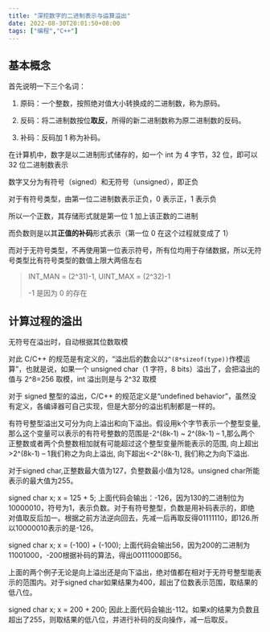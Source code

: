 ```yaml
---
title: "深挖数字的二进制表示与运算溢出"
date: 2022-08-30T20:01:50+08:00
tags: ["编程","C++"]
---
```


## 基本概念

首先说明一下三个名词：

1. 原码：一个整数，按照绝对值大小转换成的二进制数，称为原码。

2. 反码：将二进制数按位**取反**，所得的新二进制数称为原二进制数的反码。

3. 补码：反码加 1 称为补码。

在计算机中，数字是以二进制形式储存的，如一个 int 为 4 字节，32 位，即可以 32 位二进制数表示

数字又分为有符号（signed）和无符号（unsigned），即正负

对于有符号类型，由第一位二进制数表示正负，0 表示正，1 表示负

所以一个正数，其存储形式就是第一位 1 加上该正数的二进制

而负数则是以其**正值的补码**形式表示（第一位 0 在这个过程就变成了 1）

而对于无符号类型，不再使用第一位表示符号，所有位均用于存储数据，所以无符号类型比有符号类型的数值上限大两倍左右

> INT_MAN = (2^31)-1, UINT_MAX = (2^32)-1
>
> -1 是因为 0 的存在

## 计算过程的溢出

无符号在溢出时，自动根据其位数取模

对此 C/C++ 的规范是有定义的，“溢出后的数会以`2^(8*sizeof(type))`作模运算”，也就是说，如果一个 unsigned char（1 字符，8 bits）溢出了，会把溢出的值与 2^8=256 取模，int 溢出则是与 2^32 取模

对于 signed 整型的溢出，C/C++ 的规范定义是“undefined behavior”，虽然没有定义，各编译器可自己实现，但是大部分的溢出机制都是一样的。

有符号整型溢出又可分为向上溢出和向下溢出。假设用k个字节表示一个整型变量, 那么这个变量可以表示的有符号整数的范围是-2^(8k-1) ~ 2^(8k-1) – 1,那么两个正整数或者两个负整数相加就有可能超过这个整型变量所能表示的范围, 向上超出>2^(8k-1) – 1我们称之为向上溢出, 向下超出<-2^(8k-1), 我们称之为向下溢出.

对于signed char,正整数最大值为127，负整数最小值为128。unsigned char所能表示的最大值为255。

signed char x;
x = 125 + 5;
上面代码会输出：-126，因为130的二进制位为10000010，符号为1，表示负数。对于有符号整型，负数是用补码表示的，即绝对值取反后加一。根据之前方法逆向回去，先减一后再取反得01111110，即126.所以10000010表示的是-126。

signed char x;
x = (-100) + (-100);
上面代码会输出56，因为200的二进制为11001000，-200根据补码的算法，得出00111000即56。

上面的两个例子无论是向上溢出还是向下溢出，绝对值都在相对于无符号整型能表示的范围内。对于signed char如果结果为400，超出了位数表示范围，取结果的低八位。

signed char x;
x = 200 + 200;
因此上面代码会输出-112。如果x的结果为负数且超出了255，则取结果的低八位，并进行补码的反向操作，减一后取反。
